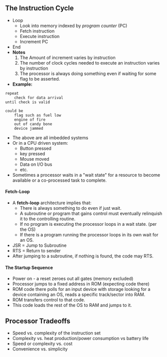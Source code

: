 ## The Instruction Cycle
- Loop
	- Look into memory indexed by *program counter* (PC)
	- Fetch instruction
	- Execute instruction
	- Increment PC
- End
- **Notes**
	1. The Amount of increment varies by instruction
	2. The number of clock cycles needed to execute an instruction varies by instruction
	3. The processor is always doing something even if waiting for some flag to be asserted.
- **Example:**
```
repeat
	check for data arrival
until check is valid

could be
	flag such as fuel low
	engine of fire
	out of candy bone
	device jammed
```
- The above are all imbedded systems
- Or in a CPU driven system:
	- Button pressed
	- key pressed
	- Mouse moved
	- Data on I/O bus
	- etc.
- Sometimes a processor waits in a "wait state" for a resource to become available or a co-processed task to complete.
#### Fetch-Loop
- A **fetch-loop** architecture implies that:
	- There is always something to do even if just wait.
	- A subroutine or program that gains control must eventually relinquish it to the controlling routine.
	- If no program is executing the processor loops in a wait state. (per the OS)
	- If there is a program running the processor loops in its own wait for an OS.
- JSR = Jump to Subroutine
- RTS = Return to sender
- After jumping to a subroutine, if nothing is found, the code may RTS.
#### The Startup Sequence
- Power on -  a reset zeroes out all gates (memory excluded)
- Processor jumps to a fixed address in ROM (expecting code there)
- ROM code there polls for an input device with storage looking for a device containing an OS, reads a specific track/sector into RAM.
- ROM transfers control to that code.
- This code loads the rest of the OS to RAM and jumps to it.
## Processor Tradeoffs
- Speed vs. complexity of the instruction set
- Complexity vs. heat production/power consumption vs battery life
- Speed or complexity vs. cost
- Convenience vs. simplicity